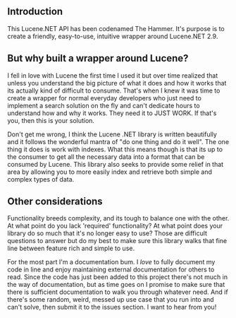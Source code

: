 ## Introduction ##
This Lucene.NET API has been codenamed The Hammer. It's purpose is to create a friendly, easy-to-use, intuitive wrapper around Lucene.NET 2.9.

## But why built a wrapper around Lucene? ##
I fell in love with Lucene the first time I used it but over time realized that unless you understand the big picture of what it does and how it works that its actually kind of difficult to consume. That's when I knew it was time to create a wrapper for normal everyday developers who just need to implement a search solution on the fly and can't dedicate hours to understand how and why it works. They need it to JUST WORK. If that's you, then this is your solution.

Don't get me wrong, I think the Lucene .NET library is written beautifully and it follows the wonderful mantra of "do one thing and do it well". The one thing it does is work with indexes. What this means though is that its up to the consumer to get all the necessary data into a format that can be consumed by Lucene. This library also seeks to provide some relief in that area by allowing you to more easily index and retrieve both simple and complex types of data.

## Other considerations ##
Functionality breeds complexity, and its tough to balance one with the other. At what point do you lack 'required' functionality? At what point does your library do so much that it's no longer easy to use? Those are difficult questions to answer but do my best to make sure this library walks that fine line between feature rich and simple to use.

For the most part I'm a documentation bum. I _love_ to fully document my code in line and enjoy maintaining external documentation for others to read. Since the code has just been added to this project there's not much in the way of documentation, but as time goes on I promise to make sure that there is sufficient documentation to walk you through whatever need. And if there's some random, weird, messed up use case that you run into and can't solve, then submit it to the issues section. I want to hear from you!